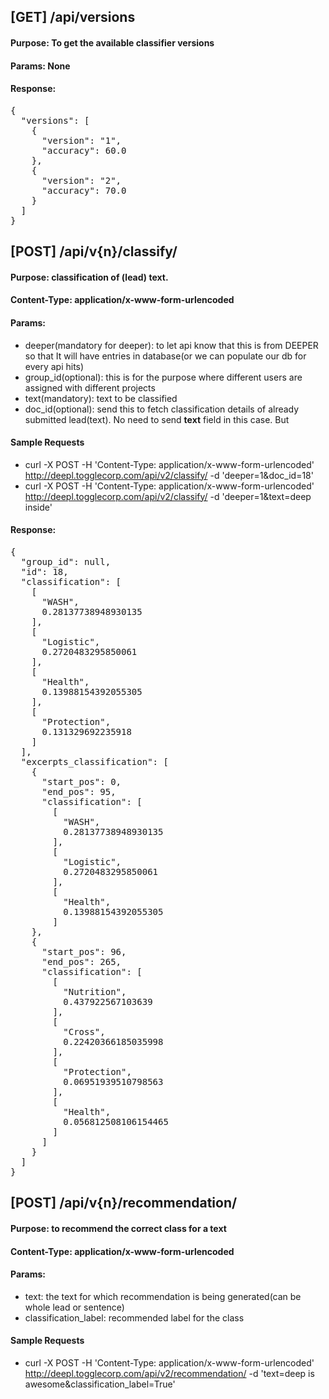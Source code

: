 ## [GET] /api/versions
#### Purpose: To get the available classifier versions
#### Params: None
#### Response:
<pre>
{
  "versions": [
    {
      "version": "1",
      "accuracy": 60.0
    },
    {
      "version": "2",
      "accuracy": 70.0
    }
  ]
}
</pre>


## [POST] /api/v{n}/classify/
#### Purpose: classification of (lead) text.
#### Content-Type: application/x-www-form-urlencoded
#### Params:
 - deeper(mandatory for deeper): to let api know that this is from DEEPER so that It will have entries in database(or we can populate our db for every api hits)
 - group_id(optional): this is for the purpose where different users are assigned with different projects
 - text(mandatory): text to be classified
 - doc_id(optional): send this to fetch classification details of already submitted lead(text). No need to send **text** field in this case. But
#### Sample Requests
 - curl -X POST -H 'Content-Type: application/x-www-form-urlencoded' http://deepl.togglecorp.com/api/v2/classify/ -d 'deeper=1&doc_id=18'
 - curl -X POST -H 'Content-Type: application/x-www-form-urlencoded' http://deepl.togglecorp.com/api/v2/classify/ -d 'deeper=1&text=deep inside'
#### Response: 
<pre>
{
  "group_id": null,
  "id": 18,
  "classification": [
    [
      "WASH",
      0.28137738948930135
    ],
    [
      "Logistic",
      0.2720483295850061
    ],
    [
      "Health",
      0.13988154392055305
    ],
    [
      "Protection",
      0.131329692235918
    ]
  ],
  "excerpts_classification": [
    {
      "start_pos": 0,
      "end_pos": 95,
      "classification": [
        [
          "WASH",
          0.28137738948930135
        ],
        [
          "Logistic",
          0.2720483295850061
        ],
        [
          "Health",
          0.13988154392055305
        ]
    },
    {
      "start_pos": 96,
      "end_pos": 265,
      "classification": [
        [
          "Nutrition",
          0.437922567103639
        ],
        [
          "Cross",
          0.22420366185035998
        ],
        [
          "Protection",
          0.06951939510798563
        ],
        [
          "Health",
          0.056812508106154465
        ]
      ]
    }
  ]
}
</pre>
## [POST] /api/v{n}/recommendation/
#### Purpose: to recommend the correct class for a text
#### Content-Type: application/x-www-form-urlencoded
#### Params:
 - text: the text for which recommendation is being generated(can be whole lead or sentence)
 - classification_label: recommended label for the class
#### Sample Requests
 - curl -X POST -H 'Content-Type: application/x-www-form-urlencoded' http://deepl.togglecorp.com/api/v2/recommendation/ -d 'text=deep is awesome&classification_label=True'
